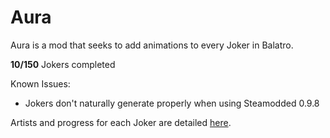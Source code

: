 # Aura
Aura is a mod that seeks to add animations to every Joker in Balatro.

**10/150** Jokers completed

Known Issues:
- Jokers don't naturally generate properly when using Steamodded 0.9.8

Artists and progress for each Joker are detailed [here](https://docs.google.com/spreadsheets/d/1MGBtcHmb2hb9bE-ueEiKwMdn3c27fzgU46PYq8b6UhM/edit#gid=0).